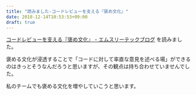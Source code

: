 ```yaml
---
title: "読みました-コードレビューを支える『褒め文化』"
date: 2018-12-14T10:53:53+09:00
draft: true
---
```


[コードレビューを支える『褒め文化』 - エムスリーテックブログ](https://www.m3tech.blog/entry/good-job-code-review) を読みました。

褒める文化が浸透することで「コードに対して率直な意見を述べる場」ができるのはきっとそうなんだろうと思いますが、その観点は持ち合わせていませんでした。

私のチームでも褒める文化を増やしていこうと思います。